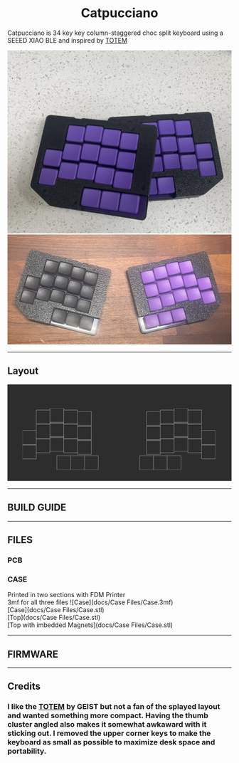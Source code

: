 <h1 align="center">Catpucciano</h1>

Catpucciano is 34 key key column-staggered choc split keyboard using a SEEED XIAO BLE and inspired by [TOTEM](https://github.com/GEIGEIGEIST/TOTEM/tree/main)

![CATPUCCUIANO CASE](/docs/images/CATPUCCIANO_1.jpg)\
![CATPUCCUIANO CASE](/docs/images/CATPUCCIANO_2.jpg)

---

## Layout

![CATPUCCIANO LAYOUT](docs/images/CATPUCCIANO_layout.png)

---

## BUILD GUIDE

---

## FILES

### PCB

### CASE
Printed in two sections with FDM Printer <br>
3mf for all three files ![Case](docs/Case Files/Case.3mf) <br>
[Case](docs/Case Files/Case.stl) <br>
[Top](docs/Case Files/Case.stl) <br>
[Top with imbedded Magnets](docs/Case Files/Case.stl) <br>

---

## FIRMWARE

---

## Credits

### I like the [TOTEM](https://github.com/GEIGEIGEIST/TOTEM/tree/main) by GEIST but not a fan of the splayed layout and wanted something more compact. Having the thumb cluster angled also makes it somewhat awkaward with it sticking out. I removed the upper corner keys to make the keyboard as small as possible to maximize desk space and portability.
